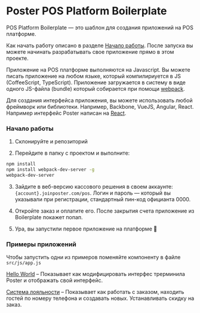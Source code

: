 # Poster POS Platform Boilerplate

POS Platform Boilerplate — это шаблон для создания приложений на POS платформе.    

Как начать работу описано в разделе [Начало работы](https://github.com/joinposter/pos-platform-boilerplate#%D0%9D%D0%B0%D1%87%D0%B0%D0%BB%D0%BE-%D1%80%D0%B0%D0%B1%D0%BE%D1%82%D1%8B). После запуска вы можете начинать разрабатывать свое приложение прямо в этом проекте.

Приложение на POS платформе выполняются на Javascript. 
Вы можете писать приложение на любом языке, который компилириуется в JS (CoffeeScript, TypeScript). 
Приложение загружается в систему в виде одного JS-файла (bundle) который собирается при помощи [webpack](https://webpack.js.org/).

Для создания интерфейса приложения, вы можете использовать любой фреймворк или библиотеки. 
Например, Backbone, VueJS, Angular, React. Например интерфейс Poster написан на [React](https://reactjs.org/).


### Начало работы

1. Склонируйте и репозиторий

2. Перейдите в папку с проектом и выполните: 

```bash
npm install 
npm install webpack-dev-server -g
webpack-dev-server
```

3. Зайдите в веб-версию кассового решения в своем аккаунте: `{account}.joinposter.com/pos`. Логин и пароль — который вы указывали при регистрации, стандартный пин-код официанта 0000. 

4. Откройте заказ и оплатите его. После закрытия счета приложение из Boilerplate покажет попап.

5. Ура, вы запустили первое приложение на платформе 🎉


### Примеры приложений

Чтобы запустить одни из примеров поменяйте компоненту в файле `src/js/app.js` 

[Hello World](https://github.com/joinposter/pos-platform-boilerplate/tree/master/examples/hello-world) – Показывает как модифицировать интерфес трерминила Poster и отображать свой интерфейс. 

[Система лояльности](https://github.com/joinposter/pos-platform-boilerplate/tree/master/examples/loyalty) – Показывает как работать с заказом, находить гостей по номеру телефона и создавать новых. Устанавливать скидку на заказ.
